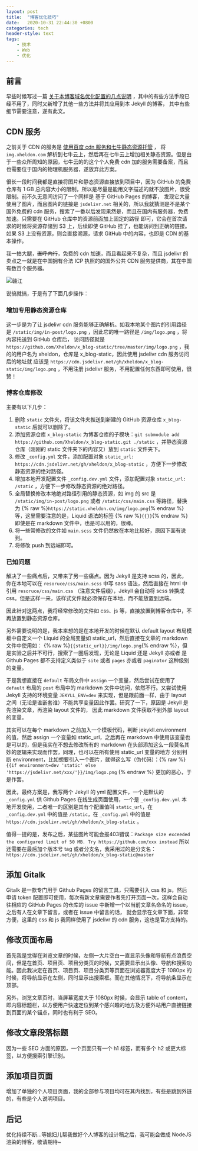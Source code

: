 ```yaml
---
layout: post
title:  "博客优化技巧"
date:   2020-10-31 22:44:30 +0800
categories: tech
header-style: text
tags:
    - 技术
    - Web
    - 优化
---
```


## 前言

早些时候写过一篇 [关于本博客域名优化配置的几点说明](/github-pages-config.html) ，其中的有些方法手段已经不用了，同时又新增了其他一些方法并将其应用到本 Jekyll 的博客，
其中有些细节需要注意，遂有此文。

## CDN 服务

之前关于 CDN 的服务是 [使用百度 cdn 服务和七牛静态资源托管](https://xheldon.com/github-pages-config.html#使用百度-cdn-服务和七牛静态资源托管) ，
将 `img.xheldon.com` 解析到七牛云上，然后再在七牛云上增加相关静态资源。但是由于一些众所周知的原因，七牛云的的这个个人免费 cdn 加的服务需要备案，而且也需要位于国内的物理机服务器，遂放弃此方案。

很长一段时间我都是直接将图片和静态资源直接放到项目中，因为 GitHub 的免费仓库有 1 GB 总内容大小的限制，所以是尽量是能用文字描述的就不放图片，很受限制。前不久无意间访问了一个同样是 基于 GitHub Pages 的博客，
发现它大量使用了图片，而且图片的链接是 `jsdelivr.net` 相关的，所以我就猜测是不是某个国外免费的 cdn 服务，搜索了一番以后发现果然是，而且在国内有服务器，免费加速。只需要在 GitHub 仓库中的资源前面加上固定的路径
即可，它会在首次请求的时候将资源存储到 S3 上，后续即使 GitHub 挂了，也能访问到正确的链接。如果 S3 上没有资源，则会直接溯源，请求 GitHub 中的内容，也即是 CDN 的基本操作。

我一拍大腿，~~直呼内行~~，免费的 cdn 加速，而且看起来不复杂，而且 jsdelivr 的卖点之一就是在中国拥有合法 ICP 执照的的国外公共 CDN 服务提供商，其在中国有数百个服务器。

![赣江](https://static.xheldon.cn/img/in-post/2020/jsdelivr.png "jsdelivr china")

说搞就搞，于是有了下面几步操作：

### 增加专用静态资源仓库

这一步是为了让 jsdelivr cdn 服务能够正确解析。如我本地某个图片的引用路径是 `/static/img/in-post/logo.png` ，因此它的唯一路径是 `/img/logo.png` ，将内容托送到 GitHub 仓库后，
访问路径就是 `https://github.com/Xheldon/x_blog-static/tree/master/img/logo.png` ，我的的用户名为 xheldon，仓库是 x_blog-static，因此使用 jsdelivr cdn 服务访问后的地址就
应该是 `https://cdn.jsdelivr.net/gh/xheldon/x_blog-static/img/logo.png` ，不用注册 jsdelivr 服务，不用配置任何东西即可使用，很赞！

### 博客仓库修改

主要有以下几步：

1. 删除 `static` 文件夹，将该文件夹推送到新建的 GitHub 资源仓库 `x_blog-static` 后就可以删除了。
2. 添加资源仓库 `x_blog-static` 为博客仓库的子模块：`git submodule add https://github.com/Xheldon/x_blog-static.git ./static` ，并静态资源仓库（刚刚的 static 文件夹下的内容又）放到 `static` 文件夹下。
2. 修改 `_config.yml` 文件，添加配置对象 `static_url: https://cdn.jsdelivr.net/gh/xheldon/x_blog-static` ，方便下一步修改静态资源的绝对路径。
2. 增加本地开发配置文件 `_config.dev.yml` 文件，添加配置对象 `static_url: /static` ，方便下一步修改静态资源的绝对路径。
3. 全局替换修改本地绝对路径引用的静态资源，如 img 的 src 是 `/static/img/in-post/logo.png` 或者 `/static/css/main.css` 等路径，替换为 {% raw %}`https://static.xheldon.cn/img/logo.png`{% endraw %}等，这里需要注意的是，Liquid 语法的标签 {% raw %}`{{}}`{% endraw %}即使是在 markdown 文件中，也是可以用的，很棒。
4. 将一些常修改的文件如 `main.scss` 文件仍然放在本地比较好，原因下面有说到。
5. 将修改 push 到远端即可。
 
### 已知问题

解决了一些痛点后，又带来了另一些痛点。因为 Jekyll 是支持 scss 的，因此，你在本地可以在 `resoruce/css/main.scss` 中写 sass 语法，然后直接在 html 中引用 `resoruce/css/main.css` （注意文件后缀），Jekyll 会自动将 scss 转换成 css。但是这样一来，该样式文件就必须保存在本地，而不能放置到远端。

因此针对这两点，我将经常修改的文件如 css、js 等，直接放置到博客仓库中，不再放置到静态资源仓库。

另外需要说明的是，我本来想的是在本地开发的时候在默认 default layout 布局模板中自定义一个 Liquid 的全局变量如 static_url，然后直接在文章的 markdown 文件中使用如： {% raw %}`{{static_url}}/img/logo.png`{% endraw %}，但是实验之后并不可行，搜索了一圈后发现，无论是 Liquid 还是 Jekyll 亦或者
是 Github Pages 都不支持定义类似于 `site` 或者 `pages` 亦或者 `paginator` 这种级别的变量。

于是我想直接在 `default` 布局文件中 `assign` 一个变量，然后尝试在使用了 `default` 布局的 `post` 布局中的 markdown 文件中访问，依然不行。又尝试使用 Jekyll 支持的环境变量 `JEKYLL_ENV=dev` 来实现，但是跟前面一样，由于 layout 之间（无论是谁嵌套谁）不能共享变量因此作罢。研究了一下，原因是 Jekyll 是先渲染文章，再渲染 layout 文件的，
因此 markdown 文件获取不到外部 layout 的变量。

其实可以在每个 markdown 之前加入一个模板代码，判断 jekykll.environment 的值，然后 assign 一个变量如 static_url，之后再在 markdown 中使用该变量也是可以的，但是我实在不想去修改所有的 markdown 在头部添加这么一段莫名其妙的逻辑来实现而作罢，同理，也可以在所有使用 static_url 变量的地方
分别判断 environment，比如想要引入一个图片，就得这么写（伪代码）：{% raw %} `{{if environment=dev 'static' else 'https://jsdelivr.net/xxx/'}}/img/logo.png` {% endraw %} 更加的恶心，于是作罢。

因此，最终方案是，我写两个 Jekyll 的 yml 配置文件，一个是默认的 `_config.yml` 供 Github Pages 在线生成页面使用，一个是 `_config.dev.yml` 本地开发使用，二者唯一的区别是其有个配置值叫 `static_url`，在 `_config.dev.yml` 中的值是 `/static`，在 `_config.yml` 中的值是 `https://cdn.jsdelivr.net/gh/xheldon/x_blog-static` 。

值得一提的是，发布之后，某些图片可能会报403错误：`Package size exceeded the configured limit of 50 MB. Try https://github.com/xxx instead` 所以还需要在最后加个版本号 tag 或者分支名，我采用过的是分支名：`https://cdn.jsdelivr.net/gh/xheldon/x_blog-static@master`

## 添加 Gitalk

Gitalk 是一款专门用于 Github Pages 的留言工具，只需要引入 css 和 js，然后申请 token 配置即可使用，每次有新文章需要作者先打开页面一次，这样会自动往相应的 GitHub Pages 的仓库的 issue 中新增一个以当前文章名命名的 issue，之后有人在文章下留言，或者在 issue 中留言的话，
就会显示在文章下面，非常方便，这里的 css 和 js 我同样使用了 jsdelivr 的 cdn 服务，这也是官方支持的。

## 修改页面布局

首先我是觉得在浏览文章的时候，左侧一大片空白一直显示头像和导航有点浪费空间，但是在首页、项目页、项目分类页的时候，又需要显示出头像、导航和搜索功能。因此我决定在首页、项目页、项目分类页等页面在浏览器宽度大于 1080px 的时候，将导航显示在左侧，同时显示出搜索框。而在其他情况下，将导航条显示在顶部。

另外，浏览文章页时，当屏幕宽度大于 1080px 时候，会显示 table of content，即内容标题栏，以方便用户快速定位到某个感兴趣的地方及方便外站用户直接链接到页面的某个锚点，同时也有利于 SEO。

## 修改文章段落标题

因为一些 SEO 方面的原因，一个页面只有一个 h1 标签，而有多个 h2 或更大标签，以方便搜索引擎识别。

## 添加项目页面

增加了单独的个人项目页面，我的全部参与项目均可在其内找到，有些是跳到外链的，有些是个人说明项目。

## 后记

优化持续不断...等媳妇儿帮我做好个人博客的设计稿之后，我可能会做成 NodeJS 渲染的博客，敬请期待~
